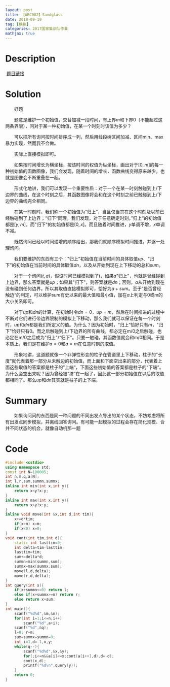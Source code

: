 ```yaml
---
layout: post
title: 【ARC082】Sandglass
date: 2018-09-19
tag: [模拟]
categories: 2017国家集训队作业
mathjax: true
---
```


# Description

​	[题目链接](https://arc082.contest.atcoder.jp/tasks/arc082_d)


<!-- more -->
# Solution

　　好题

　　题意是维护一个初始值，交替加减一段时间，有上界$m$和下界0（不能超过这两条界限），问对于某一种初始值，在某一个时刻时该值为多少？

　　可以把所有询问按时间排序成一列，然后用线段树区间加减、区间min、max暴力实现，然而我不会做。

　　实际上直接模拟即可。

　　如果按时间增长为横坐标，按该时间的权值为纵坐标，画出对于$[0,m]$的每一种初始值的函数图像，我们会发现，随着时间的增长，函数曲线变得原来越少，也就是图像会不断重叠在一起。

　　形式化地讲，我们可以发现一个重要性质：对于一个在某一时刻触碰到上/下边界的曲线，在这个时刻之后，其函数图像将会和在这个时刻之前已触碰到上/下边界的曲线完全相同。

　　在某一时刻时，我们称一个初始值为“归上”，当且仅当其在这个时刻及以前已经触碰到了上边界；“归下“同理。我们发现，对于任意确定时刻，”归上“的初始值都是$[y,m]$，而"归下"的初始值都是$[0,x]$。而且随着时间推进，$y$单调不增，$x$单调不减。

　　既然询问已经以时间递增的顺序给出，那我们就顺序模拟时间推进，并逐一处理询问。

　　我们要维护的东西有三个："归上"初始值在当前时间的具体取值$up$、“归下”的初始值在当前时间的具体取值$dn$，以及从开始到现在上下移动的总和$sum$。

　　对于一个询问$(t,a)$，假设时间已经模拟到了$t$，如果$a$"归上"，也就是曾经碰到上边界，那么答案就是$up$；如果其"归下"，则答案就是$dn$；否则，$a$从开始到现在没有碰到任何边界，所以其取值直接模拟即可，恰好为$a+sum$。至于”是否曾经触边“的判定，可以维护$sum$有史以来的最大值和最小值，加在$a$上判定与0或m的大小关系即可。

　　对于$up$和$dn$的计算，在初始时令$dn=0$，$up=m$，然后在时间推进的过程中不断对它们进行带边界限制的模拟上下移动，那么我们就可以保证在每一个时刻时，$up$和$dn$都是我们所定义的值。为什么？因为初始时，“归上”恰好只有$m$，"归下"恰好只有0。而之后触碰到上/下边界的所有曲线，都必定在m/0之后触碰，也必定在m/0之后成为"归上"/“归下"。只要一触碰，其函数值就会和m/0相同。于是本质上，我们是在维护$a=0$和$a=m$在任意时刻的取值。

　　形象地讲，这道题就像一个非弹性形变的柱子在管道里上下移动，柱子的”长度“就代表着那一部分从未触边的初始值，而上面和下面空出来的部分，代表着上面这些取值的答案都是柱子的”上端“，下面这些初始值的答案都是柱子的“下端”。为什么会空出来呢？因为曾经被“挤”在一起了，因此这一部分初始值在以后的取值都相同了。那么$up$和$dn$其实就是柱子的上下端。

# Summary

　　如果询问问的东西是同一种问题的不同出发点导出的某个状态，不妨考虑将所有出发点同步模拟，并离线回答询问。有可能一起模拟的过程会存在简化规模、合并不同状态的机会，就像自动机那一题

# Code

```c++
#include <cstdio>
using namespace std;
const int N=100005;
int n,m,q,a[N];
int l,r,sum,summn,summx;
inline int min(int x,int y){
	return x<y?x:y;
}
inline int max(int x,int y){
	return x>y?x:y;
}
inline void move(int &x,int d,int tim){
	x+=d*tim;	
	if(x>m) x=m;
	if(x<0) x=0;
}
void cont(int tim,int d){
	static int lasttim=0;
	int delta=tim-lasttim;
	lasttim=tim;
	sum+=delta*d;
	summn=min(summn,sum);
	summx=max(summx,sum);
	move(l,d,delta);
	move(r,d,delta);
}
int query(int x){
	if(x+summn<=0) return l;
	else if(x+summx>=m) return r;
	else return x+sum;
}
int main(){
	scanf("%d%d",&m,&n);
	for(int i=1;i<=n;i++)
		scanf("%d",a+i);
	scanf("%d",&q);
	l=0; r=m;
	sum=summx=summn=0;
	int i=1,d=-1,x,y;
	while(q--){
		scanf("%d%d",&x,&y);
		for(;i<=n&&a[i]<=x;cont(a[i++],d),d=-d);
		cont(x,d);
		printf("%d\n",query(y));
	}
	return 0;
}
```

